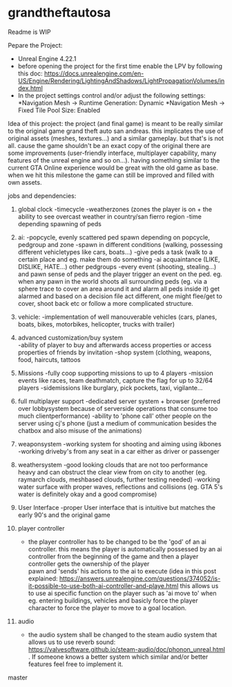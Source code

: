 # grandtheftautosa
Readme is WIP

Pepare the Project:
-  Unreal Engine 4.22.1
-  before opening the project for the first time enable the LPV by following this doc: 
   https://docs.unrealengine.com/en-US/Engine/Rendering/LightingAndShadows/LightPropagationVolumes/index.html
-  In the project settings control and/or adjust the following settings:
    *Navigation Mesh -> Runtime Generation: Dynamic
    *Navigation Mesh -> Fixed Tile Pool Size: Enabled

Idea of this project:
the project (and final game) is meant to be really similar to the original game grand theft auto san andreas. this implicates
the use of original assets (meshes, textures...) and a similar gameplay. but that's is not all. cause the game shouldn't be 
an exact copy of the original there are some improvements (user-friendly interface, multiplayer capability, many features of 
the unreal engine and so on...). having something similar to the current GTA Online experience would be great with the old
game as base. when we hit this milestone the game can still be improved and filled with own assets.

jobs and dependencies:
1. global clock
    -timecycle
    -weatherzones (zones the player is on + the ability to see overcast weather in country/san fierro region
    -time depending spawning of peds
    
2. ai:
    -popcycle, evenly scattered ped spawn depending on popcycle, pedgroup and zone
    -spawn in different conditions (walking, possessing different vehicletypes like cars, boats...)
    -give peds a task (walk to a certain place and eg. make them do something
    -ai acquaintance (LIKE, DISLIKE, HATE...) other pedgroups
    -every event (shooting, stealing...) and pawn sense of peds and the player trigger an event
     on the ped. eg. when any pawn in the world shoots all surrounding peds (eg. via a sphere trace to cover 
     an area around it and alarm all peds inside it) get alarmed and based on a decision file act different, one 
     might flee/get to cover, shoot back etc or follow a more complicated structure.
    
3. vehicle:
    -implementation of well manouverable vehicles (cars, planes, boats, bikes, motorbikes, helicopter, trucks with trailer)
    
4. advanced customization/buy system  
    -ability of player to buy and afterwards access properties or access properties of friends by invitation
    -shop system (clothing, weapons, food, haircuts, tattoos
    
5. Missions
    -fully coop supporting missions to up to 4 players
    -mission events like races, team deathmatch, capture the flag for up to 32/64 players
    -sidemissions like burglary, pick pockets, taxi, vigilante...
    
6. full multiplayer support
    -dedicated server system + browser (preferred over lobbysystem because of serverside operations 
     that consume too much clientperformance) 
    -ability to 'phone call' other people on the server using cj's phone 
     (just a medium of communication besides the chatbox and also misuse of the animations) 
    
7. weaponsystem
    -working system for shooting and aiming using ikbones
    -working driveby's from any seat in a car either as driver or passenger
    
8. weathersystem
    -good looking clouds that are not too performance heavy and can obstruct the clear view from on city to another 
     (eg. raymarch clouds, meshbased clouds, further testing needed)
    -working water surface with proper waves, reflections and collisions 
     (eg. GTA 5's water is definitely okay and a good compromise)
    
9. User Interface
    -proper User interface that is intuitive but matches the early 90's and the original game
    
10. player controller
    - the player controller has to be changed to be the 'god' of an ai controller. this means the player is automatically
      possessed by an ai controller from the beginning of the game and then a player controller gets the ownership of the player              
      pawn and 'sends' his actions to the ai to execute 
      (idea in this post explained: 
      https://answers.unrealengine.com/questions/374052/is-it-possible-to-use-both-ai-controller-and-playe.html
      this allows us to use ai specific function on the player such as 'ai move to' when eg. entering buildings, 
      vehicles and basicly force the player character to force the player to move to a goal location.
      
11. audio
    - the audio system shall be changed to the steam audio system that allows us to use reverb sound: 
     https://valvesoftware.github.io/steam-audio/doc/phonon_unreal.html . If someone knows a better system which similar 
     and/or better features feel free to implement it.
     
master


      
